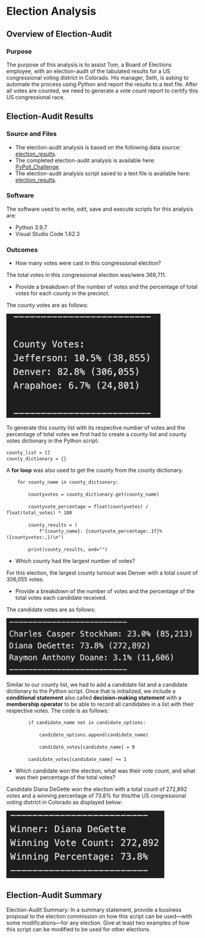 # Election Analysis

## Overview of Election-Audit

### Purpose
The purpose of this analysis is to assist Tom, a Board of Elections employee, with an election-audit of the tabulated results for a US congressional voting district in Colorado. His manager, Seth, is asking to automate the process using Python and report the results to a text file. After all votes are counted, we need to generate a vote count report to certify this US congressional race.

## Election-Audit Results

### Source and Files
* The election-audit analysis is based on the following data source: [election_results](Resources/election_results.csv).
* The completed election-audit analysis is available here: [PyPoll_Challenge](PyPoll_Challenge.py).
* The election-audit analysis script saved to a text file is available here: [election_results](Analysis/election_results.txt).

### Software
The software used to write, edit, save and execute scripts for this analysis are:
* Python 3.9.7
* Visual Studio Code 1.62.3

### Outcomes
* How many votes were cast in this congressional election?

The total votes in this congressional election was/were 369,711.  

* Provide a breakdown of the number of votes and the percentage of total votes for each county in the precinct.

The county votes are as follows:

![County_Votes](County_Votes.png)

To generate this county list with its respective number of votes and the percentage of total votes we first had to create a county list and county votes dictionary in the Python script:
```
county_list = []
county_dictionary = {}
```

A **for loop** was also used to get the county from the county dictionary.
```    
    for county_name in county_dictionary:

        countyvotes = county_dictionary.get(county_name)

        countyvote_percentage = float(countyvotes) / float(total_votes) * 100

        county_results = (
            f"{county_name}: {countyvote_percentage:.1f}% ({countyvotes:,})\n")
        
        print(county_results, end="") 
```

* Which county had the largest number of votes?

For this election, the largest county turnout was Denver with a total count of 306,055 votes.

* Provide a breakdown of the number of votes and the percentage of the total votes each candidate received.

The candidate votes are as follows:

![Candidates](Candidates.png)

Similar to our county list, we had to add a candidate list and a candidate dictionary to the Python script. Once that is initialized, we include a **conditional statement** also called **decision-making statement** with a **membership operator** to be able to record all candidates in a list with their respective votes. The code is as follows:

```
        if candidate_name not in candidate_options:

            candidate_options.append(candidate_name)

            candidate_votes[candidate_name] = 0

        candidate_votes[candidate_name] += 1
```

* Which candidate won the election, what was their vote count, and what was their percentage of the total votes?

Candidate Diana DeGette won the election with a total count of 272,892 votes and a winning percentage of 73.8% for this/the US congressional voting district in Colorado as displayed below:  

![Winner_candidate](Winner_candidate.png)

## Election-Audit Summary
Election-Audit Summary: In a summary statement, provide a business proposal to the election commission on how this script can be used—with some modifications—for any election. Give at least two examples of how this script can be modified to be used for other elections.
